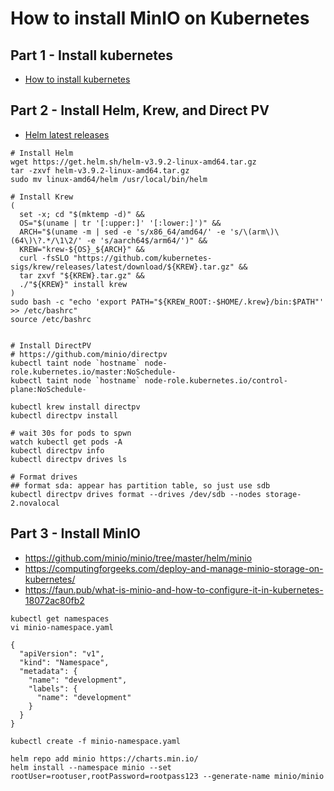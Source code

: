 # How to install MinIO on Kubernetes

## Part 1 - Install kubernetes 
- [How to install kubernetes](https://github.com/faradawn/tutorials/tree/main/linux/cortx#readme)


## Part 2 - Install Helm, Krew, and Direct PV
- [Helm latest releases](https://github.com/helm/helm/releases)
```
# Install Helm
wget https://get.helm.sh/helm-v3.9.2-linux-amd64.tar.gz
tar -zxvf helm-v3.9.2-linux-amd64.tar.gz
sudo mv linux-amd64/helm /usr/local/bin/helm

# Install Krew
(
  set -x; cd "$(mktemp -d)" &&
  OS="$(uname | tr '[:upper:]' '[:lower:]')" &&
  ARCH="$(uname -m | sed -e 's/x86_64/amd64/' -e 's/\(arm\)\(64\)\?.*/\1\2/' -e 's/aarch64$/arm64/')" &&
  KREW="krew-${OS}_${ARCH}" &&
  curl -fsSLO "https://github.com/kubernetes-sigs/krew/releases/latest/download/${KREW}.tar.gz" &&
  tar zxvf "${KREW}.tar.gz" &&
  ./"${KREW}" install krew
)
sudo bash -c "echo 'export PATH="${KREW_ROOT:-$HOME/.krew}/bin:$PATH"' >> /etc/bashrc"
source /etc/bashrc


# Install DirectPV
# https://github.com/minio/directpv
kubectl taint node `hostname` node-role.kubernetes.io/master:NoSchedule-
kubectl taint node `hostname` node-role.kubernetes.io/control-plane:NoSchedule-

kubectl krew install directpv
kubectl directpv install

# wait 30s for pods to spwn
watch kubectl get pods -A
kubectl directpv info 
kubectl directpv drives ls

# Format drives
## format sda: appear has partition table, so just use sdb
kubectl directpv drives format --drives /dev/sdb --nodes storage-2.novalocal
```


## Part 3 - Install MinIO
- https://github.com/minio/minio/tree/master/helm/minio
- https://computingforgeeks.com/deploy-and-manage-minio-storage-on-kubernetes/
- https://faun.pub/what-is-minio-and-how-to-configure-it-in-kubernetes-18072ac80fb2
```
kubectl get namespaces
vi minio-namespace.yaml

{
  "apiVersion": "v1",
  "kind": "Namespace",
  "metadata": {
    "name": "development",
    "labels": {
      "name": "development"
    }
  }
}

kubectl create -f minio-namespace.yaml

helm repo add minio https://charts.min.io/
helm install --namespace minio --set rootUser=rootuser,rootPassword=rootpass123 --generate-name minio/minio


```





















